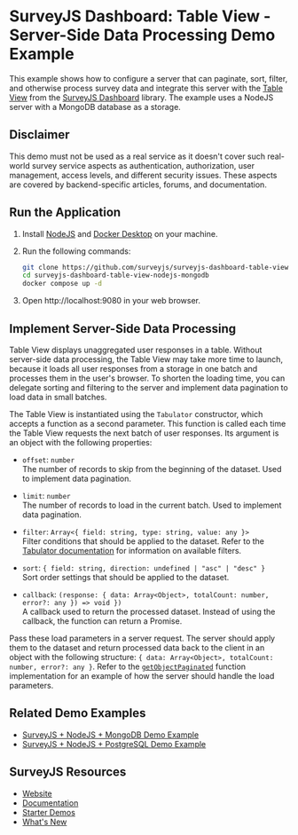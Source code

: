 # SurveyJS Dashboard: Table View - Server-Side Data Processing Demo Example

This example shows how to configure a server that can paginate, sort, filter, and otherwise process survey data and integrate this server with the [Table View](https://surveyjs.io/dashboard/examples/export-survey-results-to-csv-files/) from the [SurveyJS Dashboard](https://surveyjs.io/dashboard) library. The example uses a NodeJS server with a MongoDB database as a storage.

## Disclaimer

This demo must not be used as a real service as it doesn't cover such real-world survey service aspects as authentication, authorization, user management, access levels, and different security issues. These aspects are covered by backend-specific articles, forums, and documentation.

## Run the Application

1. Install [NodeJS](https://nodejs.org/) and [Docker Desktop](https://docs.docker.com/desktop/) on your machine.

2. Run the following commands:

    ```bash
    git clone https://github.com/surveyjs/surveyjs-dashboard-table-view-nodejs-mongodb.git
    cd surveyjs-dashboard-table-view-nodejs-mongodb
    docker compose up -d
    ```

3. Open http://localhost:9080 in your web browser.

## Implement Server-Side Data Processing

Table View displays unaggregated user responses in a table. Without server-side data processing, the Table View may take more time to launch, because it loads all user responses from a storage in one batch and processes them in the user's browser. To shorten the loading time, you can delegate sorting and filtering to the server and implement data pagination to load data in small batches.

The Table View is instantiated using the `Tabulator` constructor, which accepts a function as a second parameter. This function is called each time the Table View requests the next batch of user responses. Its argument is an object with the following properties:

- `offset`: `number`      
The number of records to skip from the beginning of the dataset. Used to implement data pagination.

- `limit`: `number`      
The number of records to load in the current batch. Used to implement data pagination.

- `filter`: `Array<{ field: string, type: string, value: any }>`       
Filter conditions that should be applied to the dataset. Refer to the [Tabulator documentation](https://tabulator.info/docs/4.8/filter) for information on available filters.

- `sort`: `{ field: string, direction: undefined | "asc" | "desc" }`      
Sort order settings that should be applied to the dataset.

- `callback`: `(response: { data: Array<Object>, totalCount: number, error?: any }) => void })`       
A callback used to return the processed dataset. Instead of using the callback, the function can return a Promise.

Pass these load parameters in a server request. The server should apply them to the dataset and return processed data back to the client in an object with the following structure: `{ data: Array<Object>, totalCount: number, error?: any }`. Refer to the [`getObjectPaginated`](https://github.com/surveyjs/surveyjs-dashboard-table-view-nodejs-mongodb/blob/main/express-app/db-adapters/nosql-crud-adapter.js#L19-L36) function implementation for an example of how the server should handle the load parameters.

## Related Demo Examples

- [SurveyJS + NodeJS + MongoDB Demo Example](https://github.com/surveyjs/surveyjs-nodejs-mongodb)
- [SurveyJS + NodeJS + PostgreSQL Demo Example](https://github.com/surveyjs/surveyjs-nodejs-postgresql)

## SurveyJS Resources

- [Website](https://surveyjs.io/)
- [Documentation](https://surveyjs.io/form-library/documentation/overview)
- [Starter Demos](https://surveyjs.io/form-library/examples/overview)
- [What's New](https://surveyjs.io/stay-updated/major-updates/2023)
